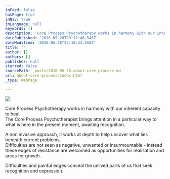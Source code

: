 ```yaml
---
inFeed: false
hasPage: true
inNav: true
inLanguage: null
keywords: []
description: 'Core Process Psychotherapy works in harmony with our inherent capacity to heal.  The Core Process Psychotherapist brings attention in a particular way to what is here in the present moment, awaiting recognition. '
datePublished: '2016-05-28T23:11:46.546Z'
dateModified: '2016-05-28T23:10:34.558Z'
title: ''
author: []
authors: []
publisher: null
starred: false
sourcePath: _posts/2016-05-28-about-core-process.md
url: about-core-process/index.html
_type: WebPage

---
```

![](https://the-grid-user-content.s3-us-west-2.amazonaws.com/286a73ca-95a3-4af1-8df2-8c0805e8816d.jpg)

Core Process Psychotherapy works in harmony with our inherent capacity to heal.  
The Core Process Psychotherapist brings attention in a particular way to what is here in the present moment, awaiting recognition.

A non invasive approach, it works at depth to help uncover what lies beneath current problems.  
Difficulties are not seen as negative, unwanted or insurmountable - instead these edges of resistance are welcomed as opportunities for realisation and areas for growth.

Difficulties and painful edges conceal the unlived parts of us that seek recognition and expression.